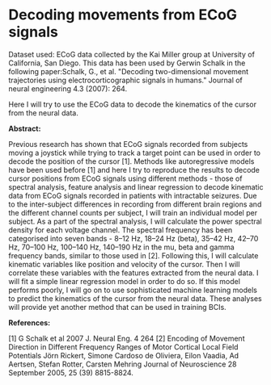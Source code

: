 # Decoding movements from ECoG signals

Dataset used: ECoG data collected by the Kai Miller group at University of California, San Diego. This data has been used by Gerwin Schalk in the following paper:Schalk, G., et al. "Decoding two-dimensional movement trajectories using electrocorticographic signals in humans." Journal of neural engineering 4.3 (2007): 264.

Here I will try to use the ECoG data to decode the kinematics of the cursor from the neural data. 

**Abstract:**

Previous research has shown that ECoG signals recorded from subjects moving a joystick while trying to track a target point can be used in order to decode the position of the cursor [1]. Methods like autoregressive models have been used before [1] and here I try to reproduce the results to decode cursor positions from ECoG signals using different methods - those of spectral analysis, feature analysis and linear regression to decode kinematic data from ECoG signals recorded in patients with intractable seizures. Due to the inter-subject differences in recording from different brain regions and the different channel counts per subject, I will train an individual model per subject.
As a part of the spectral analysis, I will calculate the power spectral density for each voltage channel. The spectral frequency has been categorised into seven bands - 8–12 Hz, 18–24 Hz (beta), 35–42 Hz, 42–70 Hz, 70–100 Hz, 100–140 Hz, 140–190 Hz  in the mu, beta and gamma frequency bands, similar to those used in [2]. Following this, I will calculate kinematic variables like position and velocity of the cursor. Then I will correlate these variables with the features extracted from the neural data. I will fit a simple linear regression model in order to do so. If this model performs poorly, I will go on to use sophisticated machine learning models to predict the kinematics of the cursor from the neural data. These analyses will provide yet another method that can be used in training BCIs.

**References:**

[1] G Schalk et al 2007 J. Neural Eng. 4 264
[2] Encoding of Movement Direction in Different Frequency Ranges of Motor Cortical Local Field Potentials Jörn Rickert, Simone Cardoso de Oliviera, Eilon Vaadia, Ad Aertsen, Stefan Rotter, Carsten Mehring Journal of Neuroscience 28 September 2005, 25 (39) 8815-8824.

